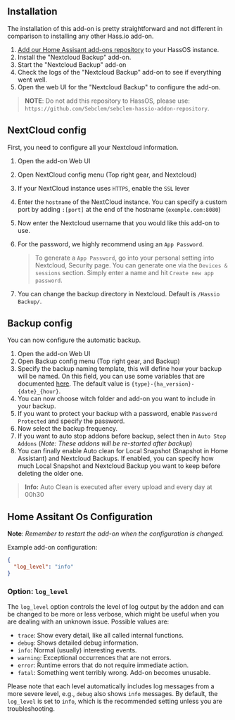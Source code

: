 ## Installation

The installation of this add-on is pretty straightforward and not different in
comparison to installing any other Hass.io add-on.

1. [Add our Home Assisant add-ons repository][repository] to your HassOS instance.
1. Install the "Nextcloud Backup" add-on.
1. Start the "Nextcloud Backup" add-on
1. Check the logs of the "Nextcloud Backup" add-on to see if everything went well.
1. Open the web UI for the "Nextcloud Backup" to configure the add-on.

> **NOTE**: Do not add this repository to HassOS, please use: `https://github.com/Sebclem/sebclem-hassio-addon-repository`.


## NextCloud config

First, you need to configure all your Nextcloud information.

1. Open the add-on Web UI
1. Open NextCloud config menu (Top right gear, and Nextcloud)
1. If your NextCloud instance uses `HTTPS`, enable the `SSL` lever
1. Enter the `hostname` of the NextCloud instance. You can specify a custom port by adding `:[port]` at the end of the hostname (`exemple.com:8080`)
1. Now enter the Nextcloud username that you would like this add-on to use.
1. For the password, we highly recommend using an `App Password`.

   >To generate a `App Password`, go into your personal setting into Nextcloud, Security page. You can generate one via the `Devices & sessions` section. Simply enter a name and hit `Create new app password`.
1. You can change the backup directory in Nextcloud. Default is `/Hassio Backup/`.

## Backup config
You can now configure the automatic backup.

1. Open the add-on Web UI
1. Open Backup config menu (Top right gear, and Backup)
1. Specify the backup naming template, this will define how your backup will be named. 
   On this field, you can use some variables that are documented [here][variable_doc].
   The default value is `{type}-{ha_version}-{date}_{hour}`.
1. You can now choose witch folder and add-on you want to include in your backup.
1. If you want to protect your backup with a password, enable `Password Protected` and specify the password.
1. Now select the backup frequency.
1. If you want to auto stop addons before backup, select then in `Auto Stop Addons` (*Note: These addons will be re-started after backup*)
1. You can finally enable Auto clean for Local Snapshot (Snapshot in Home Assistant) and Nextcloud Backups.
   If enabled, you can specify how much Local Snapshot and Nextcloud Backup you want to keep before deleting the older one.
> __Info:__
> Auto Clean is executed after every upload and every day at 00h30
## Home Assitant Os Configuration

**Note**: _Remember to restart the add-on when the configuration is changed._

Example add-on configuration:

```json
{
  "log_level": "info"
}
```

### Option: `log_level`

The `log_level` option controls the level of log output by the addon and can
be changed to be more or less verbose, which might be useful when you are
dealing with an unknown issue. Possible values are:

- `trace`: Show every detail, like all called internal functions.
- `debug`: Shows detailed debug information.
- `info`: Normal (usually) interesting events.
- `warning`: Exceptional occurrences that are not errors.
- `error`:  Runtime errors that do not require immediate action.
- `fatal`: Something went terribly wrong. Add-on becomes unusable.

Please note that each level automatically includes log messages from a
more severe level, e.g., `debug` also shows `info` messages. By default,
the `log_level` is set to `info`, which is the recommended setting unless
you are troubleshooting.

[variable_doc]: https://github.com/Sebclem/hassio-nextcloud-backup/blob/master/nextcloud_backup/naming_template.md
[repository]: https://github.com/Sebclem/sebclem-hassio-addon-repository
